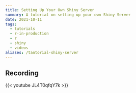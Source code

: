 ```yaml
---
title: Setting Up Your Own Shiny Server
summary: A tutorial on setting up your own Shiny Server
date: 2021-10-11
tags:
  - tutorials
  - r-in-production
  - r
  - shiny
  - videos
aliases: /tantorial-shiny-server
---
```


## Recording

{{< youtube JL4T0qfqY7k >}}
